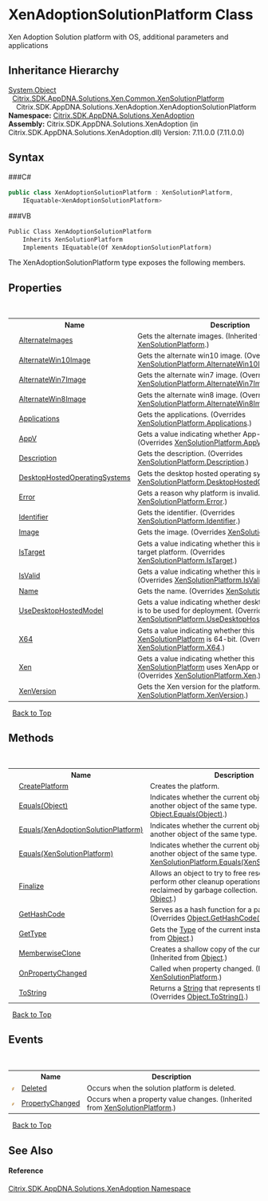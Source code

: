 # XenAdoptionSolutionPlatform Class
 

Xen Adoption Solution platform with OS, additional parameters and applications


## Inheritance Hierarchy
<a href="http://msdn2.microsoft.com/en-us/library/e5kfa45b" target="_blank">System.Object</a><br />&nbsp;&nbsp;<a href="T_Citrix_SDK_AppDNA_Solutions_Xen_Common_XenSolutionPlatform">Citrix.SDK.AppDNA.Solutions.Xen.Common.XenSolutionPlatform</a><br />&nbsp;&nbsp;&nbsp;&nbsp;Citrix.SDK.AppDNA.Solutions.XenAdoption.XenAdoptionSolutionPlatform<br />
**Namespace:**&nbsp;<a href="N_Citrix_SDK_AppDNA_Solutions_XenAdoption">Citrix.SDK.AppDNA.Solutions.XenAdoption</a><br />**Assembly:**&nbsp;Citrix.SDK.AppDNA.Solutions.XenAdoption (in Citrix.SDK.AppDNA.Solutions.XenAdoption.dll) Version: 7.11.0.0 (7.11.0.0)

## Syntax

###C#
```csharp
public class XenAdoptionSolutionPlatform : XenSolutionPlatform, 
	IEquatable<XenAdoptionSolutionPlatform>
```

###VB
```vbnet
Public Class XenAdoptionSolutionPlatform
	Inherits XenSolutionPlatform
	Implements IEquatable(Of XenAdoptionSolutionPlatform)
```

The XenAdoptionSolutionPlatform type exposes the following members.


## Properties
&nbsp;<table><tr><th></th><th>Name</th><th>Description</th></tr><tr><td>![Public property](media/pubproperty.gif "Public property")</td><td><a href="P_Citrix_SDK_AppDNA_Solutions_Xen_Common_XenSolutionPlatform_AlternateImages">AlternateImages</a></td><td>
Gets the alternate images.
 (Inherited from <a href="T_Citrix_SDK_AppDNA_Solutions_Xen_Common_XenSolutionPlatform">XenSolutionPlatform</a>.)</td></tr><tr><td>![Public property](media/pubproperty.gif "Public property")</td><td><a href="P_Citrix_SDK_AppDNA_Solutions_XenAdoption_XenAdoptionSolutionPlatform_AlternateWin10Image">AlternateWin10Image</a></td><td>
Gets the alternate win10 image.
 (Overrides <a href="P_Citrix_SDK_AppDNA_Solutions_Xen_Common_XenSolutionPlatform_AlternateWin10Image">XenSolutionPlatform.AlternateWin10Image</a>.)</td></tr><tr><td>![Public property](media/pubproperty.gif "Public property")</td><td><a href="P_Citrix_SDK_AppDNA_Solutions_XenAdoption_XenAdoptionSolutionPlatform_AlternateWin7Image">AlternateWin7Image</a></td><td>
Gets the alternate win7 image.
 (Overrides <a href="P_Citrix_SDK_AppDNA_Solutions_Xen_Common_XenSolutionPlatform_AlternateWin7Image">XenSolutionPlatform.AlternateWin7Image</a>.)</td></tr><tr><td>![Public property](media/pubproperty.gif "Public property")</td><td><a href="P_Citrix_SDK_AppDNA_Solutions_XenAdoption_XenAdoptionSolutionPlatform_AlternateWin8Image">AlternateWin8Image</a></td><td>
Gets the alternate win8 image.
 (Overrides <a href="P_Citrix_SDK_AppDNA_Solutions_Xen_Common_XenSolutionPlatform_AlternateWin8Image">XenSolutionPlatform.AlternateWin8Image</a>.)</td></tr><tr><td>![Public property](media/pubproperty.gif "Public property")</td><td><a href="P_Citrix_SDK_AppDNA_Solutions_XenAdoption_XenAdoptionSolutionPlatform_Applications">Applications</a></td><td>
Gets the applications.
 (Overrides <a href="P_Citrix_SDK_AppDNA_Solutions_Xen_Common_XenSolutionPlatform_Applications">XenSolutionPlatform.Applications</a>.)</td></tr><tr><td>![Public property](media/pubproperty.gif "Public property")</td><td><a href="P_Citrix_SDK_AppDNA_Solutions_XenAdoption_XenAdoptionSolutionPlatform_AppV">AppV</a></td><td>
Gets a value indicating whether App-V is used.
 (Overrides <a href="P_Citrix_SDK_AppDNA_Solutions_Xen_Common_XenSolutionPlatform_AppV">XenSolutionPlatform.AppV</a>.)</td></tr><tr><td>![Public property](media/pubproperty.gif "Public property")</td><td><a href="P_Citrix_SDK_AppDNA_Solutions_XenAdoption_XenAdoptionSolutionPlatform_Description">Description</a></td><td>
Gets the description.
 (Overrides <a href="P_Citrix_SDK_AppDNA_Solutions_Xen_Common_XenSolutionPlatform_Description">XenSolutionPlatform.Description</a>.)</td></tr><tr><td>![Public property](media/pubproperty.gif "Public property")</td><td><a href="P_Citrix_SDK_AppDNA_Solutions_XenAdoption_XenAdoptionSolutionPlatform_DesktopHostedOperatingSystems">DesktopHostedOperatingSystems</a></td><td>
Gets the desktop hosted operating systems.
 (Overrides <a href="P_Citrix_SDK_AppDNA_Solutions_Xen_Common_XenSolutionPlatform_DesktopHostedOperatingSystems">XenSolutionPlatform.DesktopHostedOperatingSystems</a>.)</td></tr><tr><td>![Public property](media/pubproperty.gif "Public property")</td><td><a href="P_Citrix_SDK_AppDNA_Solutions_XenAdoption_XenAdoptionSolutionPlatform_Error">Error</a></td><td>
Gets a reason why platform is invalid.
 (Overrides <a href="P_Citrix_SDK_AppDNA_Solutions_Xen_Common_XenSolutionPlatform_Error">XenSolutionPlatform.Error</a>.)</td></tr><tr><td>![Public property](media/pubproperty.gif "Public property")</td><td><a href="P_Citrix_SDK_AppDNA_Solutions_XenAdoption_XenAdoptionSolutionPlatform_Identifier">Identifier</a></td><td>
Gets the identifier.
 (Overrides <a href="P_Citrix_SDK_AppDNA_Solutions_Xen_Common_XenSolutionPlatform_Identifier">XenSolutionPlatform.Identifier</a>.)</td></tr><tr><td>![Public property](media/pubproperty.gif "Public property")</td><td><a href="P_Citrix_SDK_AppDNA_Solutions_XenAdoption_XenAdoptionSolutionPlatform_Image">Image</a></td><td>
Gets the image.
 (Overrides <a href="P_Citrix_SDK_AppDNA_Solutions_Xen_Common_XenSolutionPlatform_Image">XenSolutionPlatform.Image</a>.)</td></tr><tr><td>![Public property](media/pubproperty.gif "Public property")</td><td><a href="P_Citrix_SDK_AppDNA_Solutions_XenAdoption_XenAdoptionSolutionPlatform_IsTarget">IsTarget</a></td><td>
Gets a value indicating whether this instance is the target platform.
 (Overrides <a href="P_Citrix_SDK_AppDNA_Solutions_Xen_Common_XenSolutionPlatform_IsTarget">XenSolutionPlatform.IsTarget</a>.)</td></tr><tr><td>![Public property](media/pubproperty.gif "Public property")</td><td><a href="P_Citrix_SDK_AppDNA_Solutions_XenAdoption_XenAdoptionSolutionPlatform_IsValid">IsValid</a></td><td>
Gets a value indicating whether this instance is valid.
 (Overrides <a href="P_Citrix_SDK_AppDNA_Solutions_Xen_Common_XenSolutionPlatform_IsValid">XenSolutionPlatform.IsValid</a>.)</td></tr><tr><td>![Public property](media/pubproperty.gif "Public property")</td><td><a href="P_Citrix_SDK_AppDNA_Solutions_XenAdoption_XenAdoptionSolutionPlatform_Name">Name</a></td><td>
Gets the name.
 (Overrides <a href="P_Citrix_SDK_AppDNA_Solutions_Xen_Common_XenSolutionPlatform_Name">XenSolutionPlatform.Name</a>.)</td></tr><tr><td>![Public property](media/pubproperty.gif "Public property")</td><td><a href="P_Citrix_SDK_AppDNA_Solutions_XenAdoption_XenAdoptionSolutionPlatform_UseDesktopHostedModel">UseDesktopHostedModel</a></td><td>
Gets a value indicating whether desktop hosted model is to be used for deployment.
 (Overrides <a href="P_Citrix_SDK_AppDNA_Solutions_Xen_Common_XenSolutionPlatform_UseDesktopHostedModel">XenSolutionPlatform.UseDesktopHostedModel</a>.)</td></tr><tr><td>![Public property](media/pubproperty.gif "Public property")</td><td><a href="P_Citrix_SDK_AppDNA_Solutions_XenAdoption_XenAdoptionSolutionPlatform_X64">X64</a></td><td>
Gets a value indicating whether this <a href="T_Citrix_SDK_AppDNA_Solutions_Xen_Common_XenSolutionPlatform">XenSolutionPlatform</a> is 64-bit.
 (Overrides <a href="P_Citrix_SDK_AppDNA_Solutions_Xen_Common_XenSolutionPlatform_X64">XenSolutionPlatform.X64</a>.)</td></tr><tr><td>![Public property](media/pubproperty.gif "Public property")</td><td><a href="P_Citrix_SDK_AppDNA_Solutions_XenAdoption_XenAdoptionSolutionPlatform_Xen">Xen</a></td><td>
Gets a value indicating whether this <a href="T_Citrix_SDK_AppDNA_Solutions_Xen_Common_XenSolutionPlatform">XenSolutionPlatform</a> uses XenApp or XenDesktop.
 (Overrides <a href="P_Citrix_SDK_AppDNA_Solutions_Xen_Common_XenSolutionPlatform_Xen">XenSolutionPlatform.Xen</a>.)</td></tr><tr><td>![Public property](media/pubproperty.gif "Public property")</td><td><a href="P_Citrix_SDK_AppDNA_Solutions_XenAdoption_XenAdoptionSolutionPlatform_XenVersion">XenVersion</a></td><td>
Gets the Xen version for the platform.
 (Overrides <a href="P_Citrix_SDK_AppDNA_Solutions_Xen_Common_XenSolutionPlatform_XenVersion">XenSolutionPlatform.XenVersion</a>.)</td></tr></table>&nbsp;
<a href="#xenadoptionsolutionplatform-class">Back to Top</a>

## Methods
&nbsp;<table><tr><th></th><th>Name</th><th>Description</th></tr><tr><td>![Public method](media/pubmethod.gif "Public method")</td><td><a href="M_Citrix_SDK_AppDNA_Solutions_XenAdoption_XenAdoptionSolutionPlatform_CreatePlatform">CreatePlatform</a></td><td>
Creates the platform.</td></tr><tr><td>![Public method](media/pubmethod.gif "Public method")</td><td><a href="M_Citrix_SDK_AppDNA_Solutions_XenAdoption_XenAdoptionSolutionPlatform_Equals_2">Equals(Object)</a></td><td>
Indicates whether the current object is equal to another object of the same type.
 (Overrides <a href="http://msdn2.microsoft.com/en-us/library/bsc2ak47" target="_blank">Object.Equals(Object)</a>.)</td></tr><tr><td>![Public method](media/pubmethod.gif "Public method")</td><td><a href="M_Citrix_SDK_AppDNA_Solutions_XenAdoption_XenAdoptionSolutionPlatform_Equals_1">Equals(XenAdoptionSolutionPlatform)</a></td><td>
Indicates whether the current object is equal to another object of the same type.</td></tr><tr><td>![Public method](media/pubmethod.gif "Public method")</td><td><a href="M_Citrix_SDK_AppDNA_Solutions_XenAdoption_XenAdoptionSolutionPlatform_Equals">Equals(XenSolutionPlatform)</a></td><td>
Indicates whether the current object is equal to another object of the same type.
 (Overrides <a href="M_Citrix_SDK_AppDNA_Solutions_Xen_Common_XenSolutionPlatform_Equals">XenSolutionPlatform.Equals(XenSolutionPlatform)</a>.)</td></tr><tr><td>![Protected method](media/protmethod.gif "Protected method")</td><td><a href="http://msdn2.microsoft.com/en-us/library/4k87zsw7" target="_blank">Finalize</a></td><td>
Allows an object to try to free resources and perform other cleanup operations before it is reclaimed by garbage collection.
 (Inherited from <a href="http://msdn2.microsoft.com/en-us/library/e5kfa45b" target="_blank">Object</a>.)</td></tr><tr><td>![Public method](media/pubmethod.gif "Public method")</td><td><a href="M_Citrix_SDK_AppDNA_Solutions_XenAdoption_XenAdoptionSolutionPlatform_GetHashCode">GetHashCode</a></td><td>
Serves as a hash function for a particular type.
 (Overrides <a href="http://msdn2.microsoft.com/en-us/library/zdee4b3y" target="_blank">Object.GetHashCode()</a>.)</td></tr><tr><td>![Public method](media/pubmethod.gif "Public method")</td><td><a href="http://msdn2.microsoft.com/en-us/library/dfwy45w9" target="_blank">GetType</a></td><td>
Gets the <a href="http://msdn2.microsoft.com/en-us/library/42892f65" target="_blank">Type</a> of the current instance.
 (Inherited from <a href="http://msdn2.microsoft.com/en-us/library/e5kfa45b" target="_blank">Object</a>.)</td></tr><tr><td>![Protected method](media/protmethod.gif "Protected method")</td><td><a href="http://msdn2.microsoft.com/en-us/library/57ctke0a" target="_blank">MemberwiseClone</a></td><td>
Creates a shallow copy of the current <a href="http://msdn2.microsoft.com/en-us/library/e5kfa45b" target="_blank">Object</a>.
 (Inherited from <a href="http://msdn2.microsoft.com/en-us/library/e5kfa45b" target="_blank">Object</a>.)</td></tr><tr><td>![Protected method](media/protmethod.gif "Protected method")</td><td><a href="M_Citrix_SDK_AppDNA_Solutions_Xen_Common_XenSolutionPlatform_OnPropertyChanged">OnPropertyChanged</a></td><td>
Called when property changed.
 (Inherited from <a href="T_Citrix_SDK_AppDNA_Solutions_Xen_Common_XenSolutionPlatform">XenSolutionPlatform</a>.)</td></tr><tr><td>![Public method](media/pubmethod.gif "Public method")</td><td><a href="M_Citrix_SDK_AppDNA_Solutions_XenAdoption_XenAdoptionSolutionPlatform_ToString">ToString</a></td><td>
Returns a <a href="http://msdn2.microsoft.com/en-us/library/s1wwdcbf" target="_blank">String</a> that represents this instance.
 (Overrides <a href="http://msdn2.microsoft.com/en-us/library/7bxwbwt2" target="_blank">Object.ToString()</a>.)</td></tr></table>&nbsp;
<a href="#xenadoptionsolutionplatform-class">Back to Top</a>

## Events
&nbsp;<table><tr><th></th><th>Name</th><th>Description</th></tr><tr><td>![Public event](media/pubevent.gif "Public event")</td><td><a href="E_Citrix_SDK_AppDNA_Solutions_XenAdoption_XenAdoptionSolutionPlatform_Deleted">Deleted</a></td><td>
Occurs when the solution platform is deleted.</td></tr><tr><td>![Public event](media/pubevent.gif "Public event")</td><td><a href="E_Citrix_SDK_AppDNA_Solutions_Xen_Common_XenSolutionPlatform_PropertyChanged">PropertyChanged</a></td><td>
Occurs when a property value changes.
 (Inherited from <a href="T_Citrix_SDK_AppDNA_Solutions_Xen_Common_XenSolutionPlatform">XenSolutionPlatform</a>.)</td></tr></table>&nbsp;
<a href="#xenadoptionsolutionplatform-class">Back to Top</a>

## See Also


#### Reference
<a href="N_Citrix_SDK_AppDNA_Solutions_XenAdoption">Citrix.SDK.AppDNA.Solutions.XenAdoption Namespace</a><br />